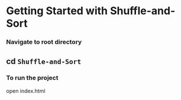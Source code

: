# Getting Started with Shuffle-and-Sort

### Navigate to root directory

## cd `Shuffle-and-Sort`

### To run the project

open index.html
